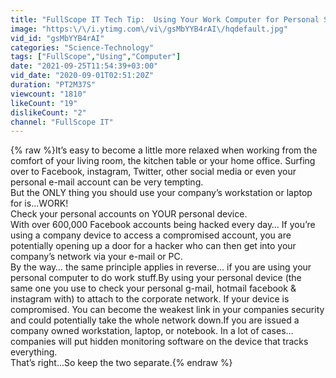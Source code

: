 ```yaml
---
title: "FullScope IT Tech Tip:  Using Your Work Computer for Personal Stuff or  Personal Computer for Work"
image: "https:\/\/i.ytimg.com\/vi\/gsMbYYB4rAI\/hqdefault.jpg"
vid_id: "gsMbYYB4rAI"
categories: "Science-Technology"
tags: ["FullScope","Using","Computer"]
date: "2021-09-25T11:54:39+03:00"
vid_date: "2020-09-01T02:51:20Z"
duration: "PT2M37S"
viewcount: "1810"
likeCount: "19"
dislikeCount: "2"
channel: "FullScope IT"
---
```

{% raw %}It’s easy to become a little more relaxed when working from the comfort of your living room, the kitchen table or your home office. Surfing over to Facebook, instagram, Twitter, other social media or even your personal e-mail account can be very tempting.  <br />But the ONLY thing you should use your company’s workstation or laptop for is…WORK! <br />Check your personal accounts on YOUR personal device. <br />With over 600,000 Facebook accounts being hacked every day… If you’re using a company device to access a compromised account, you are potentially opening up a door for a hacker who can then get into your company’s network via your e-mail or PC.<br />By the way…  the same principle applies in reverse... if you are using your personal computer to do work stuff.By using your personal device (the same one you use to check your personal g-mail, hotmail facebook &amp; instagram with) to attach to the corporate network.  If your device is compromised.  You can become the weakest link in your companies security and could potentially take the whole network down.If you are issued a company owned workstation, laptop, or notebook.  In a lot of cases… companies will put hidden monitoring software on the device that tracks everything.   <br />That’s right...So keep the two separate.{% endraw %}
